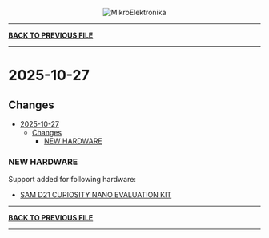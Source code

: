 <p align="center">
  <img src="http://www.mikroe.com/img/designs/beta/logo_small.png?raw=true" alt="MikroElektronika"/>
</p>

---

**[BACK TO PREVIOUS FILE](../changelog.md)**

---

# 2025-10-27

## Changes

- [2025-10-27](#2025-10-27)
  - [Changes](#changes)
    - [NEW HARDWARE](#new-hardware)

### NEW HARDWARE

Support added for following hardware:

+ [SAM D21 CURIOSITY NANO EVALUATION KIT](https://mplab-discover.microchip.com/v2/item/com.microchip.portal.evalboard/com.microchip.subcategories.tools.debugging-icd/mcu32.dm320119/1.0.0?view=about)

---

**[BACK TO PREVIOUS FILE](../changelog.md)**

---
